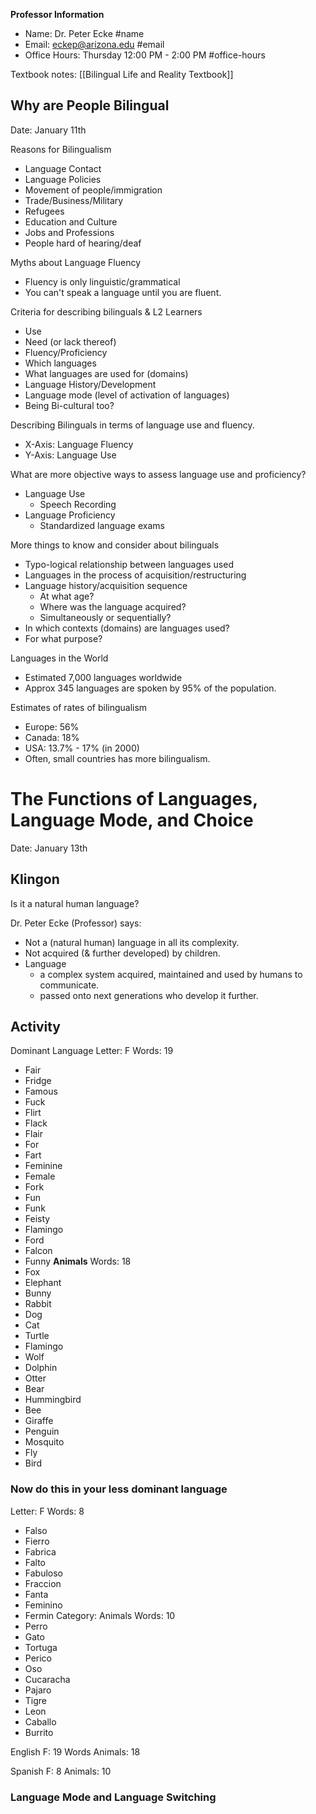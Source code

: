 
**Professor Information**
- Name: Dr. Peter Ecke #name
- Email: eckep@arizona.edu #email
- Office Hours: Thursday 12:00 PM - 2:00 PM #office-hours

Textbook notes:
[[Bilingual Life and Reality Textbook]]

## Why are People Bilingual
Date: January 11th

Reasons for Bilingualism
- Language Contact
- Language Policies
- Movement of people/immigration
- Trade/Business/Military
- Refugees
- Education and Culture
- Jobs and Professions
- People hard of hearing/deaf


Myths about Language Fluency
- Fluency is only linguistic/grammatical
- You can't speak a language until you are fluent.

Criteria for describing bilinguals & L2 Learners
- Use
- Need (or lack thereof)
- Fluency/Proficiency
- Which languages
- What languages are used for (domains)
- Language History/Development
- Language mode (level of activation of languages)
- Being Bi-cultural too?

Describing Bilinguals in terms of language use and fluency.
- X-Axis: Language Fluency
- Y-Axis: Language Use

What are more objective ways to assess language use and proficiency?
- Language Use
	- Speech Recording
- Language Proficiency
	- Standardized language exams


More things to know and consider about bilinguals
- Typo-logical relationship between languages used
- Languages in the process of acquisition/restructuring
- Language history/acquisition sequence
	- At what age?
	- Where was the language acquired?
	- Simultaneously or sequentially?
- In which contexts (domains) are languages used?
- For what purpose?




Languages in the World
- Estimated 7,000 languages worldwide
- Approx 345 languages are spoken by 95% of the population.

Estimates of rates of bilingualism
- Europe: 56%
- Canada: 18%
- USA: 13.7% - 17% (in 2000)
- Often, small countries has more bilingualism.

# The Functions of Languages, Language Mode, and Choice
Date: January 13th

## Klingon
Is it a natural human language?

Dr. Peter Ecke (Professor) says:
- Not a (natural human) language in all its complexity.
- Not acquired (& further developed) by children.
- Language
	- a complex system acquired, maintained and used by humans to communicate.
	- passed onto next generations who develop it further.

## Activity
Dominant Language
Letter: F
Words: 19
- Fair
- Fridge
- Famous
- Fuck
- Flirt
- Flack
- Flair
- For
- Fart
- Feminine
- Female
- Fork
- Fun
- Funk
- Feisty
- Flamingo
- Ford
- Falcon
- Funny
**Animals**
Words: 18
- Fox
- Elephant
- Bunny
- Rabbit
- Dog
- Cat
- Turtle
- Flamingo
- Wolf
- Dolphin
- Otter
- Bear
- Hummingbird
- Bee
- Giraffe
- Penguin
- Mosquito
- Fly
- Bird


### Now do this in your less dominant language
Letter: F
Words: 8
- Falso
- Fierro
- Fabrica
- Falto
- Fabuloso
- Fraccion
- Fanta
- Feminino
- Fermin
Category: Animals
Words: 10
- Perro
- Gato
- Tortuga
- Perico
- Oso
- Cucaracha
- Pajaro
- Tigre
- Leon
- Caballo
- Burrito

English
F: 19 Words
Animals: 18

Spanish
F: 8
Animals: 10

### Language Mode and Language Switching
